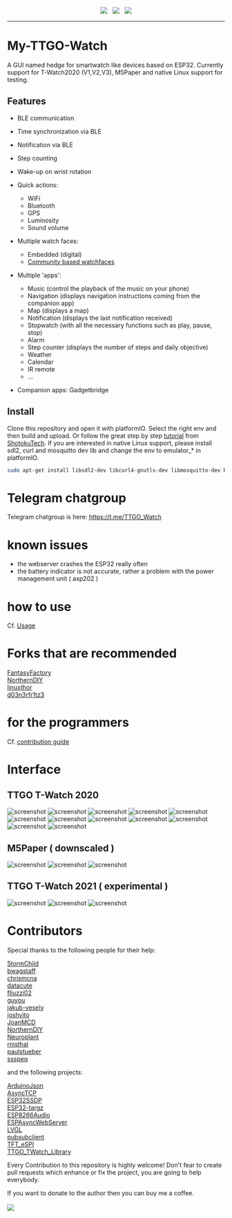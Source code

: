 <p align="center">
<img src="https://img.shields.io/github/last-commit/sharandac/My-TTGO-Watch.svg?style=for-the-badge" />
&nbsp;
<img src="https://img.shields.io/github/license/sharandac/My-TTGO-Watch.svg?style=for-the-badge" />
&nbsp;
<a href="https://www.buymeacoffee.com/sharandac" target="_blank"><img src="https://img.shields.io/badge/Buy%20me%20a%20coffee-%E2%82%AC5-orange?style=for-the-badge&logo=buy-me-a-coffee" /></a>
</p>
<hr/>

# My-TTGO-Watch

A GUI named hedge for smartwatch like devices based on ESP32. Currently support for T-Watch2020 (V1,V2,V3), M5Paper and native Linux support for testing.

## Features

* BLE communication
* Time synchronization via BLE
* Notification via BLE
* Step counting
* Wake-up on wrist rotation
* Quick actions:

  * WiFi
  * Bluetooth
  * GPS
  * Luminosity
  * Sound volume

* Multiple watch faces:

  * Embedded (digital)
  * [Community based watchfaces](https://sharandac.github.io/My-TTGO-Watchfaces/)

* Multiple 'apps':

  * Music (control the playback of the music on your phone)
  * Navigation (displays navigation instructions coming from the companion app)
  * Map (displays a map)
  * Notification (displays the last notification received)
  * Stopwatch (with all the necessary functions such as play, pause, stop)
  * Alarm
  * Step counter (displays the number of steps and daily objective)
  * Weather
  * Calendar
  * IR remote
  * ...

* Companion apps: Gadgetbridge

## Install

Clone this repository and open it with platformIO. Select the right env and then build and upload.
Or follow the great step by step [tutorial](https://www.youtube.com/watch?v=wUGADCnerCs) from [ShotokuTech](https://github.com/ShotokuTech).
If you are interested in native Linux support, please install sdl2, curl and mosquitto dev lib and change the env to emulator_* in platformIO.

```bash
sudo apt-get install libsdl2-dev libcurl4-gnutls-dev libmosquitto-dev build-essential
```

# Telegram chatgroup

Telegram chatgroup is here:
https://t.me/TTGO_Watch

# known issues

* the webserver crashes the ESP32 really often
* the battery indicator is not accurate, rather a problem with the power management unit ( axp202 )

# how to use

Cf. [Usage](USAGE.md)

# Forks that are recommended

[FantasyFactory](https://github.com/FantasyFactory/My-TTGO-Watch)<br>
[NorthernDIY](https://github.com/NorthernDIY/My-TTGO-Watch)<br>
[linuxthor](https://github.com/linuxthor/Hackers-TTGO-Watch)<br>
[d03n3rfr1tz3](https://github.com/d03n3rfr1tz3/TTGO.T-Watch.2020)<br>

# for the programmers

Cf. [contribution guide](CONTRIBUTING.md)

# Interface

## TTGO T-Watch 2020

![screenshot](images/screen1.png)
![screenshot](images/screen2.png)
![screenshot](images/screen3.png)
![screenshot](images/screen4.png)
![screenshot](images/screen5.png)
![screenshot](images/screen6.png)
![screenshot](images/screen7.png)
![screenshot](images/screen8.png)
![screenshot](images/screen9.png)
![screenshot](images/screen10.png)
![screenshot](images/screen11.png)
![screenshot](images/screen12.png)

## M5Paper ( downscaled )

![screenshot](images/image1.png)
![screenshot](images/image2.png)
![screenshot](images/image3.png)

## TTGO T-Watch 2021 ( experimental )

![screenshot](images/twatch2021_img1.png)
![screenshot](images/twatch2021_img2.png)
![screenshot](images/twatch2021_img3.png)

# Contributors

Special thanks to the following people for their help:

[5tormChild](https://github.com/5tormChild)<br>
[bwagstaff](https://github.com/bwagstaff)<br>
[chrismcna](https://github.com/chrismcna)<br>
[datacute](https://github.com/datacute)<br>
[fliuzzi02](https://github.com/fliuzzi02)<br>
[guyou](https://github.com/guyou)<br>
[jakub-vesely](https://github.com/jakub-vesely)<br>
[joshvito](https://github.com/joshvito)<br>
[JoanMCD](https://github.com/JoanMCD)<br>
[NorthernDIY](https://github.com/NorthernDIY)<br>
[Neuroplant](https://github.com/Neuroplant)<br>
[rnisthal](https://github.com/rnisthal)<br>
[paulstueber](https://github.com/paulstueber)<br>
[ssspeq](https://github.com/ssspeq)<br>

and the following projects:

[ArduinoJson](https://github.com/bblanchon/ArduinoJson)<br>
[AsyncTCP](https://github.com/me-no-dev/AsyncTCP)<br>
[ESP32SSDP](https://github.com/luc-github/ESP32SSDP)<br>
[ESP32-targz](https://github.com/tobozo/ESP32-targz)<br>
[ESP8266Audio](https://github.com/earlephilhower/ESP8266Audio)<br>
[ESPAsyncWebServer](https://github.com/me-no-dev/ESPAsyncWebServer)<br>
[LVGL](https://github.com/lvgl)<br>
[pubsubclient](https://github.com/knolleary/pubsubclient)<br>
[TFT_eSPI](https://github.com/Bodmer/TFT_eSPI)<br>
[TTGO_TWatch_Library](https://github.com/Xinyuan-LilyGO/TTGO_TWatch_Library)<br>

Every Contribution to this repository is highly welcome! Don't fear to create pull requests which enhance or fix the project, you are going to help everybody.
<p>
If you want to donate to the author then you can buy me a coffee.
<br/><br/>
<a href="https://www.buymeacoffee.com/sharandac" target="_blank"><img src="https://img.shields.io/badge/Buy%20me%20a%20coffee-%E2%82%AC5-orange?style=for-the-badge&logo=buy-me-a-coffee" /></a>
</p>

